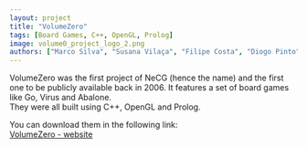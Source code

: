 ```yaml
---
layout: project
title: "VolumeZero"
tags: [Board Games, C++, OpenGL, Prolog]
image: volume0_project_logo_2.png
authors: ["Marco Silva", "Susana Vilaça", "Filipe Costa", "Diogo Pinto", "Tomé Duarte", "Mário Freitas", "Fábio Oliveira", "Telmo Couto"]
---
```

VolumeZero was the first project of NeCG (hence the name) and the first one to be publicly available back in 2006. It features a set of board games like Go, Virus and Abalone.  
They were all built using C++, OpenGL and Prolog.

You can download them in the following link:  
[VolumeZero - website](http://paginas.fe.up.pt/~necg/sites/VolumeZeroSite/)
